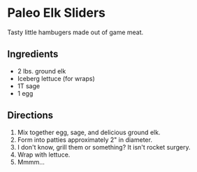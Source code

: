 # Paleo Elk Sliders

Tasty little hambugers made out of game meat.

## Ingredients

* 2 lbs. ground elk
* Iceberg lettuce (for wraps)
* 1T sage
* 1 egg

## Directions

1. Mix together egg, sage, and delicious ground elk.
2. Form into patties approximately 2" in diameter.
3. I don't know, grill them or something? It isn't rocket surgery.
4. Wrap with lettuce.
5. Mmmm...

